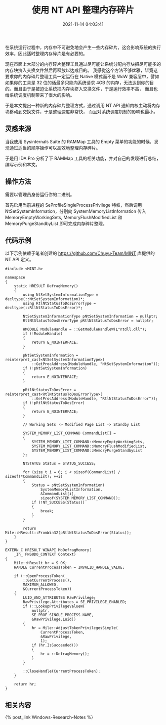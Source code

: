 ﻿---
title: 使用 NT API 整理内存碎片
date: 2021-11-14 04:03:41
categories:
- [技术, Windows, Windows 研究笔记, 用户模式]
tags:
- 技术
- Windows
- Windows 研究笔记
- 用户模式
---

在系统运行过程中，内存中不可避免地会产生一些内存碎片，这会影响系统的执行效率，因此适时整理内存碎片是有必要的。

现在市面上大部分的内存碎片整理工具通过尽可能让系统分配内存块把尽可能多的内存块挤入交换文件然后再释放以达成目的。
我感觉这个方法不够优雅，毕竟这要求你的内存碎片整理工具一定运行在 Native 模式而不是 WoW 兼容层中，譬如如果你的工具是
32 位的话最多只能向系统请求 4GB 的内存，无法达到你的目的。而且由于是被迫让系统把内存块挤入交换文件，于是运行效率不高，
而且也给系统调度机制带来了很大的影响。

于是本文提出一种新的内存碎片整理方式，通过调用 NT API 通知内核主动将内存块移动到交换文件，于是整理速度非常快，
而且对系统调度机制的影响也最小。

## 灵感来源

当我使用 Sysinternals Suite 的 RAMMap 工具的 Empty 菜单的功能的时候，发现通过适当的顺序操作可以高效地整理内存碎片。

于是用 IDA Pro 分析了下 RAMMap 工具的相关功能，并对自己的发现进行总结，编写示例和本文。

## 操作方法

需要以管理员身份运行你的二进制。

首先启用当前进程的 SeProfileSingleProcessPrivilege 特权，然后调用 NtSetSystemInformation，分别向 
SystemMemoryListInformation 传入 MemoryEmptyWorkingSets, MemoryFlushModifiedList 和 MemoryPurgeStandbyList 
即可完成内存碎片整理。

## 代码示例

以下示例依赖于笔者创建的 https://github.com/Chuyu-Team/MINT 库提供的 NT API 定义。

```
#include <MINT.h>

namespace
{
    static HRESULT DefragMemory()
    {
        using NtSetSystemInformationType = decltype(::NtSetSystemInformation)*;
        using RtlNtStatusToDosErrorType = decltype(::RtlNtStatusToDosError)*;

        NtSetSystemInformationType pNtSetSystemInformation = nullptr;
        RtlNtStatusToDosErrorType pRtlNtStatusToDosError = nullptr;

        HMODULE ModuleHandle = ::GetModuleHandleW(L"ntdll.dll");
        if (!ModuleHandle)
        {
            return E_NOINTERFACE;
        }

        pNtSetSystemInformation = reinterpret_cast<NtSetSystemInformationType>(
            ::GetProcAddress(ModuleHandle, "NtSetSystemInformation"));
        if (!pNtSetSystemInformation)
        {
            return E_NOINTERFACE;
        }

        pRtlNtStatusToDosError = reinterpret_cast<RtlNtStatusToDosErrorType>(
            ::GetProcAddress(ModuleHandle, "RtlNtStatusToDosError"));
        if (!pRtlNtStatusToDosError)
        {
            return E_NOINTERFACE;
        }

        // Working Sets -> Modified Page List -> Standby List

        SYSTEM_MEMORY_LIST_COMMAND CommandList[] =
        {
            SYSTEM_MEMORY_LIST_COMMAND::MemoryEmptyWorkingSets,
            SYSTEM_MEMORY_LIST_COMMAND::MemoryFlushModifiedList,
            SYSTEM_MEMORY_LIST_COMMAND::MemoryPurgeStandbyList
        };

        NTSTATUS Status = STATUS_SUCCESS;

        for (size_t i = 0; i < sizeof(CommandList) / sizeof(*CommandList); ++i)
        {
            Status = pNtSetSystemInformation(
                SystemMemoryListInformation,
                &CommandList[i],
                sizeof(SYSTEM_MEMORY_LIST_COMMAND));
            if (!NT_SUCCESS(Status))
            {
                break;
            }
        }

        return Mile::HResult::FromWin32(pRtlNtStatusToDosError(Status));
    }
}

EXTERN_C HRESULT WINAPI MoDefragMemory(
    _In_ PNSUDO_CONTEXT Context)
{
    Mile::HResult hr = S_OK;
    HANDLE CurrentProcessToken = INVALID_HANDLE_VALUE;

    if (::OpenProcessToken(
        ::GetCurrentProcess(),
        MAXIMUM_ALLOWED,
        &CurrentProcessToken))
    {
        LUID_AND_ATTRIBUTES RawPrivilege;
        RawPrivilege.Attributes = SE_PRIVILEGE_ENABLED;
        if (::LookupPrivilegeValueW(
            nullptr,
            SE_PROF_SINGLE_PROCESS_NAME,
            &RawPrivilege.Luid))
        {
            hr = Mile::AdjustTokenPrivilegesSimple(
                CurrentProcessToken,
                &RawPrivilege,
                1);
            if (hr.IsSucceeded())
            {
                hr = ::DefragMemory();
            }
        }

        ::CloseHandle(CurrentProcessToken);
    }

    return hr;
}

```

## 相关内容

{% post_link Windows-Research-Notes %}
